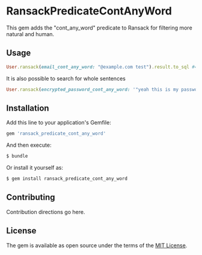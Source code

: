 # RansackPredicateContAnyWord

This gem adds the "cont_any_word" predicate to Ransack for filtering more natural and human.

## Usage

```ruby
User.ransack(email_cont_any_word: "@example.com test").result.to_sql #=> SELECT "users".* FROM "users" WHERE ("users"."email" LIKE '%@example.com%' AND "users"."email" LIKE '%test%')
```

It is also possible to search for whole sentences
```ruby
User.ransack(encrypted_password_cont_any_word: '"yeah this is my password" password some').result.to_sql #=> SELECT "users".* FROM "users" WHERE ("users"."encrypted_password" LIKE '%yeah this is my password%' AND "users"."encrypted_password" LIKE '%password%' AND "users"."encrypted_password" LIKE '%some%')
```

## Installation
Add this line to your application's Gemfile:

```ruby
gem 'ransack_predicate_cont_any_word'
```

And then execute:
```bash
$ bundle
```

Or install it yourself as:
```bash
$ gem install ransack_predicate_cont_any_word
```

## Contributing
Contribution directions go here.

## License
The gem is available as open source under the terms of the [MIT License](http://opensource.org/licenses/MIT).
